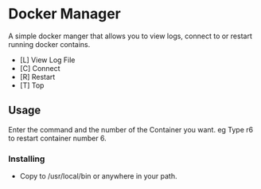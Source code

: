 # Docker Manager

A simple docker manger that allows you to view logs, connect to or restart running docker contains.

* [L] View Log File
* [C] Connect
* [R] Restart 
* [T] Top

## Usage

Enter the command and the number of the Container you want.
eg Type r6 to restart container number 6.

### Installing

* Copy to /usr/local/bin or anywhere in your path.

